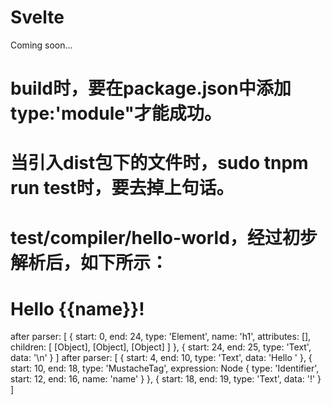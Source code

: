 # Svelte

Coming soon...



# build时，要在package.json中添加type:'module"才能成功。
# 当引入dist包下的文件时，sudo tnpm run test时，要去掉上句话。


# test/compiler/hello-world，经过初步解析后，如下所示：

# <h1>Hello {{name}}!</h1>


after parser: [
  {
    start: 0,
    end: 24,
    type: 'Element',
    name: 'h1',
    attributes: [],
    children: [ [Object], [Object], [Object] ]
  },
  { start: 24, end: 25, type: 'Text', data: '\n' }
]
after parser: [
  { start: 4, end: 10, type: 'Text', data: 'Hello ' },
  {
    start: 10,
    end: 18,
    type: 'MustacheTag',
    expression: Node { type: 'Identifier', start: 12, end: 16, name: 'name' }
  },
  { start: 18, end: 19, type: 'Text', data: '!' }
]